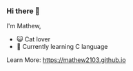 ### Hi there 👋

I'm Mathew,
- 😺 Cat lover
- 🌱 Currently learning C language

Learn More: https://mathew2103.github.io
